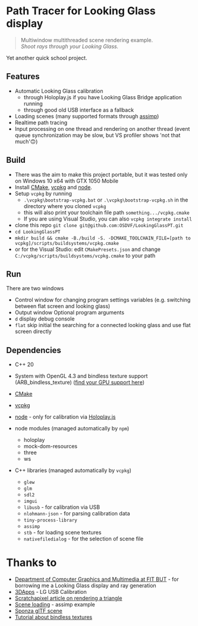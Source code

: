 ﻿# Path Tracer for Looking Glass display
> Multiwindow multithreaded scene rendering example.  
*Shoot rays through your Looking Glass.*

Yet another quick school project.

## Features
- Automatic Looking Glass calibration
	- through Holoplay.js if you have Looking Glass Bridge application running
	- through good old USB interface as a fallback
- Loading scenes (many supported formats through [assimp](https://github.com/assimp/assimp))
- Realtime path tracing
- Input processing on one thread and rendering on another thread (event queue synchronization may be slow, but VS profiler shows 'not that much'🙃)

## Build
- There was the aim to make this project portable, but it was tested only on Windows 10 x64 with GTX 1050 Mobile
- Install [CMake](https://cmake.org/), [vcpkg](https://vcpkg.io/) and [node](https://nodejs.org/en/).
- Setup `vcpkg` by running
	- `.\vcpkg\bootstrap-vcpkg.bat` or `.\vcpkg\bootstrap-vcpkg.sh` in the directory where you cloned `vcpkg`
	- this will also print your toolchain file path `something.../vcpkg.cmake`
	- If you are using Visual Studio, you can also `vcpkg integrate install`
- clone this repo `git clone git@github.com:OSDVF/LookingGlassPT.git`
- `cd LookingGlassPT`
- `mkdir build && cmake -B./build -S. -DCMAKE_TOOLCHAIN_FILE=[path to vcpkg]/scripts/buildsystems/vcpkg.cmake`
- or for the Visual Studio: edit `CMakePresets.json` and change `C:/vcpkg/scripts/buildsystems/vcpkg.cmake` to your path

## Run
There are two windows
- Control window for changing program settings variables (e.g. switching between flat screen and looking glass)
- Output window
Optional program arguments
- `d` display debug console
- `flat` skip initial the searching for a connected looking glass and use flat screen directly

## Dependencies
- C++ 20
- System with OpenGL 4.3 and bindless texture support (ARB_bindless_texture) ([find your GPU support here](https://opengl.gpuinfo.org/))
- [CMake](https://cmake.org/)
- [vcpkg](https://vcpkg.io/)
- [node](https://nodejs.org/en/) - only for calibration via [Holoplay.js](https://www.npmjs.com/package/holoplay)
- node modules (managed automatically by `npm`)
	- holoplay
	- mock-dom-resources
	- three
	- ws

- C++ libraries (managed automatically by `vcpkg`)
	- `glew`
	- `glm`
	- `sdl2`
	- `imgui`
	- `libusb` - for calibration via USB
	- `nlohmann-json` - for parsing calibration data
	- `tiny-process-library`
	- `assimp`
	- `stb` - for loading scene textures 
	- `nativefiledialog` - for the selection of scene file

# Thanks to
- [Department of Computer Graphics and Multimedia at FIT BUT](https://www.fit.vut.cz/units/upgm/.en) - for borrowing me a Looking Glass display and ray generation
- [3DApps](https://github.com/dormon/3DApps) - LG USB Calibration
- [Scratchapixel article on rendering a triangle](https://www.scratchapixel.com/lessons/3d-basic-rendering/ray-tracing-rendering-a-triangle)
- [Scene loading](https://github.com/assimp/assimp/blob/master/samples/SimpleTexturedOpenGL/SimpleTexturedOpenGL/src/model_loading.cpp) - assimp example
- [Sponza glTF scene](https://github.com/KhronosGroup/glTF-Sample-Models/tree/master/2.0/Sponza/glTF)
- [Tutorial about bindless textures](https://sites.google.com/site/john87connor/indirect-rendering/2-a-using-bindless-textures?pli=1)
